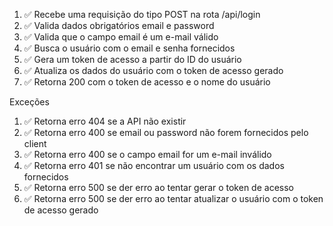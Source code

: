 1. ✅ Recebe uma requisição do tipo POST na rota /api/login
2. ✅ Valida dados obrigatórios email e password
3. ✅ Valida que o campo email é um e-mail válido
4. ✅ Busca o usuário com o email e senha fornecidos
5. ✅ Gera um token de acesso a partir do ID do usuário
6. ✅ Atualiza os dados do usuário com o token de acesso gerado
7. ✅ Retorna 200 com o token de acesso e o nome do usuário

Exceções

1. ✅ Retorna erro 404 se a API não existir
2. ✅ Retorna erro 400 se email ou password não forem fornecidos pelo client
3. ✅ Retorna erro 400 se o campo email for um e-mail inválido
4. ✅ Retorna erro 401 se não encontrar um usuário com os dados fornecidos
5. ✅ Retorna erro 500 se der erro ao tentar gerar o token de acesso
6. ✅ Retorna erro 500 se der erro ao tentar atualizar o usuário com o token de acesso gerado